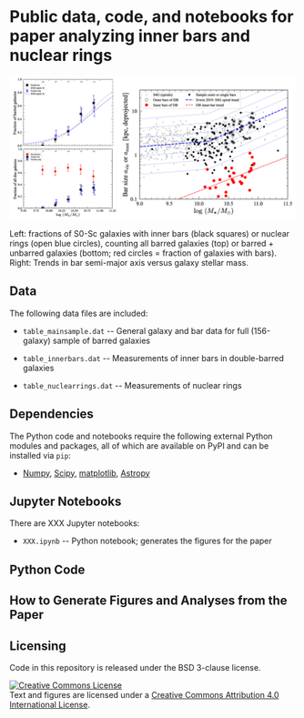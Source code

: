 # Public data, code, and notebooks for paper analyzing inner bars and nuclear rings

<!-- 
This git repository contains data files, Python code, and Python and R 
Jupyter notebooks which can be used to reproduce figures and analyses
from the paper "The Profiles of Bars in Barred Galaxies" (Erwin,
Debattista, & Anderson 2023, *Monthly Notices of the Royal Astronomical
Society*, in press).
 -->


![Trends](./composite_fig_for_github.png)

Left: fractions of S0-Sc galaxies with inner bars (black squares) or nuclear rings
(open blue circles), counting all
barred galaxies (top) or barred + unbarred galaxies (bottom; red circles = fraction
of galaxies with bars).
Right: Trends in bar semi-major axis versus galaxy stellar mass.

<!-- [![DOI](https://zenodo.org/badge/579425923.svg)](https://zenodo.org/badge/latestdoi/579425923) -->



## Data

The following data files are included:

   * `table_mainsample.dat` -- General galaxy and bar data for full (156-galaxy) sample
    of barred galaxies
    
   * `table_innerbars.dat` -- Measurements of inner bars in double-barred galaxies

   * `table_nuclearrings.dat` -- Measurements of nuclear rings


## Dependencies

The Python code and notebooks require the following external Python modules and packages,
all of which are available on PyPI and can be installed via `pip`:

   * [Numpy](https://www.numpy.org), [Scipy](https://www.scipy.org), 
   [matplotlib](https://matplotlib.org), [Astropy](https://www.astropy.org)


## Jupyter Notebooks

There are XXX Jupyter notebooks:

   * `XXX.ipynb` -- Python notebook; generates the figures for 
   the paper



## Python Code

<!-- 
   * `angle_utils.py`, `barprofile_utils.py`, `plotutils.py` -- miscellaneous utility functions
   (including statistics).
 -->
   


## How to Generate Figures and Analyses from the Paper

<!-- 
1. Download this repository.

2. Edit paths in the notebooks so they point to the correct locations, if necessary.
See notes in the initial cells of the notebooks; the main variable you will probably
need to edit is `plotDir` in the second cell of `barprofiles_figures_for_paper.ipynb`,
which is where saved PDF figures should go. Also make sure to set `savePlots = True`
if you want the PDF files to actually be generated (the default is `False`, which
means the figures will appear in the notebook but won't be saved to disk).

3. **Optionally:** Run the notebook
`barprofiles_R_logistic-regression.ipynb` to generate and save the
various logistic fits. This is "optional" in that the output files
already exist in this directory (they will be overwritten if the
notebook is run).

4. Run the notebook `barprofiles_figures_for_paper.ipynb` to generate the figures
(it will read the coefficients of the fits from the file generated by running the
previous notebook).
 -->


## Licensing

Code in this repository is released under the BSD 3-clause license.

<a rel="license" href="http://creativecommons.org/licenses/by/4.0/">
<img alt="Creative Commons License" style="border-width:0" 
src="https://i.creativecommons.org/l/by/4.0/88x31.png" /></a><br />
Text and figures are licensed under a <a rel="license" href="http://creativecommons.org/licenses/by/4.0/">Creative Commons Attribution 4.0 International License</a>.
